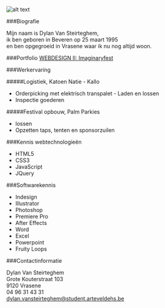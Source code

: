 ![alt text](http://i.imgur.com/TkYja0z.png "Dylans' GitHub")

###Biografie
<p>
Mijn naam is Dylan Van Steirteghem,<br>
ik ben geboren in Beveren op 25 maart 1995<br>
en ben opgegroeid in Vrasene waar ik nu nog altijd woon.
</p>
###Portfolio

<a href="http://www.arteveldehogeschool.be/campusGDM/studenten_201415/dylavans/webdesign2/imaginaryfest/site/index.html">
 WEBDESIGN II: Imaginaryfest
</a>

###Werkervaring

#####Logistiek, Katoen Natie - Kallo
* Orderpicking met elektrisch transpalet - Laden en lossen
* Inspectie goederen

#####Festival opbouw, Palm Parkies
* lossen
* Opzetten taps, tenten en sponsorzuilen

###Kennis webtechnologieën

* HTML5
* CSS3
* JavaScript
* JQuery

###Softwarekennis

* Indesign
* Illustrator
* Photoshop
* Premiere Pro
* After Effects
* Word
* Excel
* Powerpoint
* Fruity Loops

###Contactinformatie

Dylan Van Steirteghem<br>
Grote Kouterstraat 103<br>
9120 Vrasene<br>
04 96 31 43 31<br>
dylan.vansteirteghem@student.arteveldehs.be
